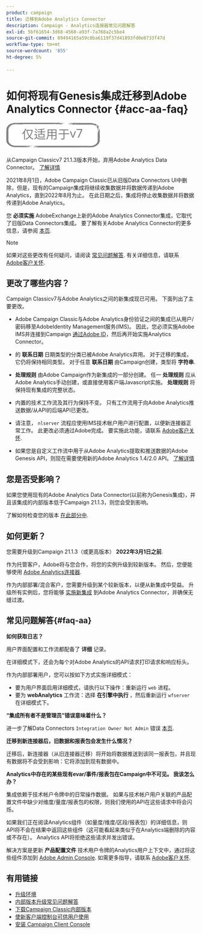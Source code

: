 ```yaml
---
product: campaign
title: 迁移到Adobe Analytics Connector
description: Campaign - Analytics连接器常见问题解答
exl-id: 5bf61654-3d68-4560-a93f-7a768a2c5be4
source-git-commit: 89494165a59c0ba6119f37d41893fd0e8733f47d
workflow-type: tm+mt
source-wordcount: '855'
ht-degree: 5%

---
```


# 如何将现有Genesis集成迁移到Adobe Analytics Connector {#acc-aa-faq}

![](../../assets/v7-only.svg)

从Campaign Classicv7 21.1.3版本开始，弃用Adobe Analytics Data Connector。 [了解详情](https://experienceleague.adobe.com/docs/analytics/import/dataconnectors/data-connectors-eol.html)

2021年8月1日，Adobe Campaign Classic已从旧版Data Connectors UI中删除，但是，现有的Campaign集成将继续收集数据并将数据传递到Adobe Analytics，直到2022年8月为止。 在此日期之后，集成将停止收集数据并将数据传递到Adobe Analytics。

您 **必须实施** AdobeExchange上新的Adobe Analytics Connector集成，它取代了旧版Data Connectors集成。 要了解有关Adobe Analytics Connector的更多信息，请参阅 [本页](../../platform/using/adobe-analytics-connector.md).

>[!NOTE]
>
>如果对这些更改有任何疑问，请阅读 [常见问题解答](#faq-aa). 有关详细信息，请联系 [Adobe客户关怀](https://helpx.adobe.com/cn/enterprise/admin-guide.html/enterprise/using/support-for-experience-cloud.ug.html).

## 更改了哪些内容？

Campaign Classicv7与Adobe Analytics之间的新集成现已可用。 下面列出了主要更改。

* Adobe Campaign Classic与Adobe Analytics身份验证之间的集成已从用户/密码移至AdobeIdentity Management服务(IMS)。 因此，您必须实施Adobe IMS并连接到Campaign [通过Adobe ID](../../integrations/using/about-adobe-id.md)，然后再开始实施Analytics Connector。

* 的 **联系日期** 日期类型的分类已被Adobe Analytics弃用。 对于迁移的集成，它仍将保持相同类型。 对于任意 **联系日期** 由Campaign创建，类型将 **字符串**.

* **处理规则** 由Adobe Campaign作为新集成的一部分创建。 任一 **处理规则** 应从Adobe Analytics手动创建，或直接使用客户端Javascript实施。 **处理规则** 将保持现有集成的完整状态。

* 内置的技术工作流及其行为保持不变。 只有工作流用于向Adobe Analytics推送数据/从API的后端API已更改。

* 请注意， `nlserver` 流程应使用IMS技术帐户用户进行配置，以便新连接器正常工作。 此更改必须通过Adobe完成。 要实施此功能，请联系 [Adobe客户关怀](https://helpx.adobe.com/enterprise/admin-guide.html/enterprise/using/support-for-experience-cloud.ug.html).

* 如果您是自定义工作流中用于从Adobe Analytics提取和推送数据的Adobe Genesis API，则现在需要使用新的Adobe Analytics 1.4/2.0 API。 [了解详情](https://adobeexchangeec.zendesk.com/hc/en-us/articles/360047148832-Replacements-for-Data-Connector-API-calls)

## 您是否受影响？

如果您使用现有的Adobe Analytics Data Connector(以前称为Genesis集成)，并且该集成的内部版本低于Campaign 21.1.3，则您会受到影响。

了解如何检查您的版本 [在此部分中](../../platform/using/launching-adobe-campaign.md#getting-your-campaign-version).

## 如何更新？

您需要升级到Campaign 21.1.3（或更高版本） **2022年3月1日之前**.

作为托管客户，Adobe将与您合作，将您的实例升级到较新版本。 然后，您便能够使用 [Adobe Analytics连接器](../../platform/using/adobe-analytics-connector.md).

作为内部部署/混合客户，您需要升级到某个较新版本，以便从新集成中受益。
升级所有实例后，您将能够 [实施新集成](../../platform/using/adobe-analytics-provisioning.md) 到Adobe Analytics Connector，并确保无缝过渡。

## 常见问题解答{#faq-aa}

**如何获取日志？**

用户界面配置和工作流都配备了 **详细** 记录。

在详细模式下，还会为每个对Adobe Analytics的API请求打印请求和响应标头。

作为内部部署用户，您可以按如下方式实施详细模式：

* 要为用户界面启用详细模式，请执行以下操作：重新运行 `web` 进程。
* 要为 **webAnalytics** 工作流：选择 **在引擎中执行** ，然后重新运行 `wfserver` 在详细模式下。

**“集成所有者不是管理员”错误意味着什么？**

进一步了解Data Connectors `Integration Owner Not Admin` 错误 [本页](https://adobeexchangeec.zendesk.com/hc/en-us/articles/360035167932-Adobe-Analytics-Data-Connectors-Integration-Owner-Not-Admin-Error).

**迁移到新连接器后，旧数据和报表包会发生什么情况？**

迁移后，新连接器（从旧连接器迁移）将开始将数据推送到该同一报表包，并且现有数据将不会受到影响：它将添加到现有数据中。

**Analytics中存在的某些现有evar/事件/报表包在Campaign中不可见。 我该怎么办？**

集成依赖于技术帐户令牌中的日常操作数据。 如果与技术帐户用户关联的产品配置文件中缺少对维度/量度/报表包的权限，则我们使用的API在这些请求中将会闪烁。

如果我们正在阅读Analytics组件（如量度/维度/区段/报表包）的详细信息，则API将不会在结果中返回这些组件（这可能看起来类似于在Analytics端删除的内容或不存在）。 Analytics API将拒绝这些请求并发出错误。

解决方案是更新 **产品配置文件** 技术用户令牌的Analytics用户上下文中，通过将这些组件添加到 [Adobe Admin Console](https://adminconsole.adobe.com/). 如需更多指导，请联系 [Adobe客户关怀](https://helpx.adobe.com/enterprise/admin-guide.html/enterprise/using/support-for-experience-cloud.ug.html).

## 有用链接

* [升级环境](../../production/using/build-upgrade.md)
* [内部版本升级常见问题解答](../../platform/using/faq-build-upgrade.md)
* [下载Campaign Classic内部版本](https://experience.adobe.com/#/downloads/content/software-distribution/cn/campaign.html)
* [使新客户端控制台可供用户使用](../../installation/using/client-console-availability-for-windows.md)
* [安装 Campaign Client Console](../../installation/using/installing-the-client-console.md)
